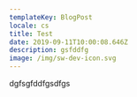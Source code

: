 ```yaml
---
templateKey: BlogPost
locale: cs
title: Test
date: 2019-09-11T10:00:08.646Z
description: gsfddfg
image: /img/sw-dev-icon.svg
---
```

dgfsgfddfgsdfgs
